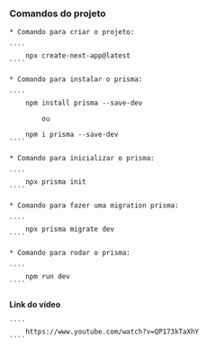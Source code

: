 ### Comandos do projeto

    * Comando para criar o projeto:

    ````
        npx create-next-app@latest
    ````

    * Comando para instalar o prisma:

    ````
        npm install prisma --save-dev

            ou

        npm i prisma --save-dev
    ````

    * Comando para inicializar o prisma:

    ````
        npx prisma init
    ````

    * Comando para fazer uma migration prisma:

    ````
        npx prisma migrate dev
    ````

    * Comando para rodar o prisma:

    ````
        npm run dev
    ````

#### Link do vídeo
    ````
        https://www.youtube.com/watch?v=QP173kTaXhY
    ````